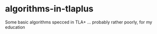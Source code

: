 # algorithms-in-tlaplus
Some basic algorithms specced in TLA+ ... probably rather poorly, for my education
